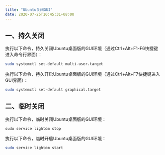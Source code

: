 ```yaml
---
title: "Ubuntu关闭GUI"
date: 2020-07-25T10:45:31+08:00
---
```


## 一、持久关闭

执行以下命令，持久关闭Ubuntu桌面版的GUI环境（通过Ctrl+Alt+F1-F6快捷键进入命令行界面）：

```bash
sudo systemctl set-default multi-user.target
```
执行以下命令，持久开启Ubuntu桌面版的GUI环境（通过Ctrl+Alt+F7快捷键进入GUI界面）：

```bash
sudo systemctl set-default graphical.target
```

## 二、临时关闭

执行以下命令，临时关闭Ubuntu桌面版的GUI环境：

```sudo
sudo service lightdm stop
```

执行以下命令，临时开启Ubuntu桌面版的GUI环境：

```bash
sudo service lightdm start
```